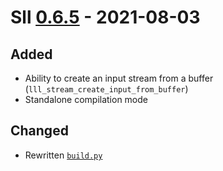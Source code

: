 # Sll [0.6.5] - 2021-08-03

## Added

- Ability to create an input stream from a buffer (`lll_stream_create_input_from_buffer`)
- Standalone compilation mode

## Changed

- Rewritten [`build.py`][0.6.5/build.py]

[0.6.5]: https://github.com/sl-lang/sll/compare/lll-v0.6.4...lll-v0.6.5
[0.6.5/build.py]: https://github.com/sl-lang/sll/blob/sll-v0.6.5/build.py
